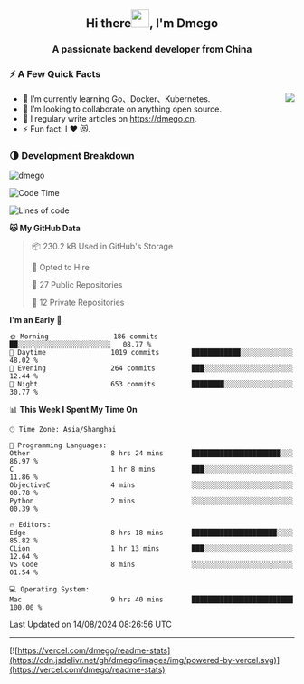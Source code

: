 <h2 align="center">Hi there<img src="https://cdn.jsdelivr.net/gh/dmego/images/img/Hi.gif" height="32" />, I'm Dmego </h2>
<h3 align="center">A passionate backend developer from China</h3>

### ⚡️ A Few Quick Facts

<img align="right" src="https://readme-stats-dmego.vercel.app/api?username=dmego&show_icons=true&icon_color=1573B3&hide_title=true&text_color=718096&bg_color=00000000&hide_border=true"/>

<ul>
    <li> 🌱 I’m currently learning Go、Docker、Kubernetes.</li>
    <li> 👯 I’m looking to collaborate on anything open source.</li>
    <li> 📝 I regulary write articles on <a href="https://dmego.cn">https://dmego.cn</a>.</li>
    <li> ⚡ Fun fact: I ❤️ 😻.</li>
</ul>

### 🌗 Development Breakdown

<img src="https://komarev.com/ghpvc/?username=dmego" alt="dmego" />

<!--START_SECTION:waka-->
![Code Time](http://img.shields.io/badge/Code%20Time-2%2C883%20hrs%2048%20mins-blue)

![Lines of code](https://img.shields.io/badge/From%20Hello%20World%20I%27ve%20Written-688.3%20thousand%20lines%20of%20code-blue)

**🐱 My GitHub Data** 

> 📦 230.2 kB Used in GitHub's Storage 
 > 
> 💼 Opted to Hire
 > 
> 📜 27 Public Repositories 
 > 
> 🔑 12 Private Repositories 
 > 
**I'm an Early 🐤** 

```text
🌞 Morning                186 commits         ██░░░░░░░░░░░░░░░░░░░░░░░   08.77 % 
🌆 Daytime                1019 commits        ████████████░░░░░░░░░░░░░   48.02 % 
🌃 Evening                264 commits         ███░░░░░░░░░░░░░░░░░░░░░░   12.44 % 
🌙 Night                  653 commits         ████████░░░░░░░░░░░░░░░░░   30.77 % 
```


📊 **This Week I Spent My Time On** 

```text
🕑︎ Time Zone: Asia/Shanghai

💬 Programming Languages: 
Other                    8 hrs 24 mins       ██████████████████████░░░   86.97 % 
C                        1 hr 8 mins         ███░░░░░░░░░░░░░░░░░░░░░░   11.86 % 
ObjectiveC               4 mins              ░░░░░░░░░░░░░░░░░░░░░░░░░   00.78 % 
Python                   2 mins              ░░░░░░░░░░░░░░░░░░░░░░░░░   00.39 % 

🔥 Editors: 
Edge                     8 hrs 18 mins       █████████████████████░░░░   85.82 % 
CLion                    1 hr 13 mins        ███░░░░░░░░░░░░░░░░░░░░░░   12.64 % 
VS Code                  8 mins              ░░░░░░░░░░░░░░░░░░░░░░░░░   01.54 % 

💻 Operating System: 
Mac                      9 hrs 40 mins       █████████████████████████   100.00 % 
```


 Last Updated on 14/08/2024 08:26:56 UTC
<!--END_SECTION:waka-->

---

[![https://vercel.com/dmego/readme-stats](https://cdn.jsdelivr.net/gh/dmego/images/img/powered-by-vercel.svg)](https://vercel.com/dmego/readme-stats)

